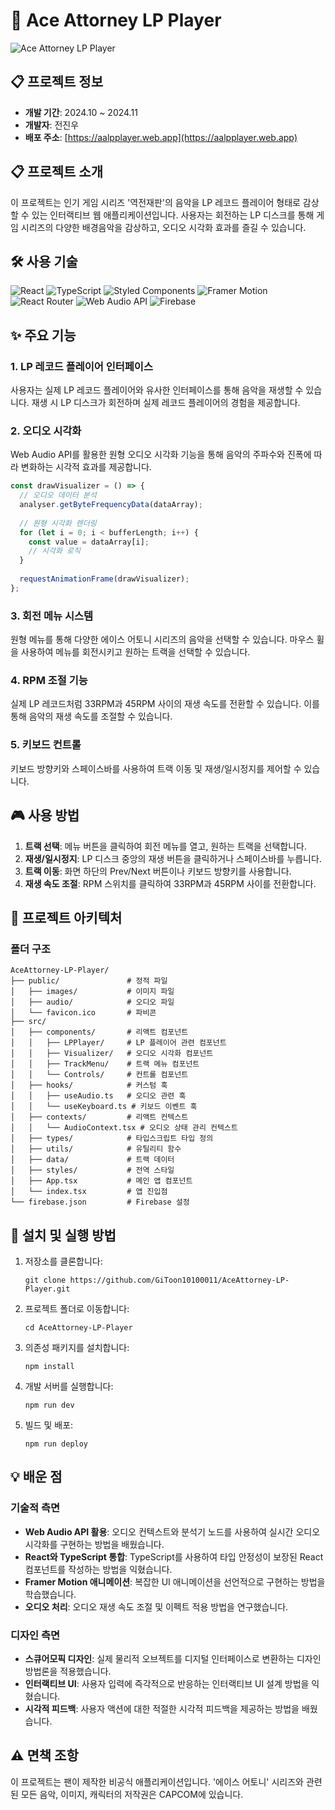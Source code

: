 # 🎵 Ace Attorney LP Player

![Ace Attorney LP Player](https://aalpplayer.web.app/images/AA1.jpg)

## 📋 프로젝트 정보

- **개발 기간**: 2024.10 ~ 2024.11
- **개발자**: 전진우
- **배포 주소**: [https://aalpplayer.web.app](https://aalpplayer.web.app)

## 📋 프로젝트 소개

이 프로젝트는 인기 게임 시리즈 '역전재판'의 음악을 LP 레코드 플레이어 형태로 감상할 수 있는 인터랙티브 웹 애플리케이션입니다. 사용자는 회전하는 LP 디스크를 통해 게임 시리즈의 다양한 배경음악을 감상하고, 오디오 시각화 효과를 즐길 수 있습니다.

## 🛠️ 사용 기술

![React](https://img.shields.io/badge/React-61DAFB?style=for-the-badge&logo=react&logoColor=black)
![TypeScript](https://img.shields.io/badge/TypeScript-3178C6?style=for-the-badge&logo=typescript&logoColor=white)
![Styled Components](https://img.shields.io/badge/Styled_Components-DB7093?style=for-the-badge&logo=styled-components&logoColor=white)
![Framer Motion](https://img.shields.io/badge/Framer_Motion-0055FF?style=for-the-badge&logo=framer&logoColor=white)
![React Router](https://img.shields.io/badge/React_Router-CA4245?style=for-the-badge&logo=react-router&logoColor=white)
![Web Audio API](https://img.shields.io/badge/Web_Audio_API-FF3E00?style=for-the-badge&logo=webmoney&logoColor=white)
![Firebase](https://img.shields.io/badge/Firebase-FFCA28?style=for-the-badge&logo=firebase&logoColor=black)

## ✨ 주요 기능

### 1. LP 레코드 플레이어 인터페이스
사용자는 실제 LP 레코드 플레이어와 유사한 인터페이스를 통해 음악을 재생할 수 있습니다. 재생 시 LP 디스크가 회전하며 실제 레코드 플레이어의 경험을 제공합니다.

### 2. 오디오 시각화
Web Audio API를 활용한 원형 오디오 시각화 기능을 통해 음악의 주파수와 진폭에 따라 변화하는 시각적 효과를 제공합니다.

```typescript
const drawVisualizer = () => {
  // 오디오 데이터 분석
  analyser.getByteFrequencyData(dataArray);
  
  // 원형 시각화 렌더링
  for (let i = 0; i < bufferLength; i++) {
    const value = dataArray[i];
    // 시각화 로직
  }
  
  requestAnimationFrame(drawVisualizer);
};
```

### 3. 회전 메뉴 시스템
원형 메뉴를 통해 다양한 에이스 어토니 시리즈의 음악을 선택할 수 있습니다. 마우스 휠을 사용하여 메뉴를 회전시키고 원하는 트랙을 선택할 수 있습니다.

### 4. RPM 조절 기능
실제 LP 레코드처럼 33RPM과 45RPM 사이의 재생 속도를 전환할 수 있습니다. 이를 통해 음악의 재생 속도를 조절할 수 있습니다.

### 5. 키보드 컨트롤
키보드 방향키와 스페이스바를 사용하여 트랙 이동 및 재생/일시정지를 제어할 수 있습니다.

## 🎮 사용 방법

1. **트랙 선택**: 메뉴 버튼을 클릭하여 회전 메뉴를 열고, 원하는 트랙을 선택합니다.
2. **재생/일시정지**: LP 디스크 중앙의 재생 버튼을 클릭하거나 스페이스바를 누릅니다.
3. **트랙 이동**: 화면 하단의 Prev/Next 버튼이나 키보드 방향키를 사용합니다.
4. **재생 속도 조절**: RPM 스위치를 클릭하여 33RPM과 45RPM 사이를 전환합니다.

## 📂 프로젝트 아키텍처

### 폴더 구조

```
AceAttorney-LP-Player/
├── public/               # 정적 파일
│   ├── images/           # 이미지 파일
│   ├── audio/            # 오디오 파일
│   └── favicon.ico       # 파비콘
├── src/
│   ├── components/       # 리액트 컴포넌트
│   │   ├── LPPlayer/     # LP 플레이어 관련 컴포넌트
│   │   ├── Visualizer/   # 오디오 시각화 컴포넌트
│   │   ├── TrackMenu/    # 트랙 메뉴 컴포넌트
│   │   └── Controls/     # 컨트롤 컴포넌트
│   ├── hooks/            # 커스텀 훅
│   │   ├── useAudio.ts   # 오디오 관련 훅
│   │   └── useKeyboard.ts # 키보드 이벤트 훅
│   ├── contexts/         # 리액트 컨텍스트
│   │   └── AudioContext.tsx # 오디오 상태 관리 컨텍스트
│   ├── types/            # 타입스크립트 타입 정의
│   ├── utils/            # 유틸리티 함수
│   ├── data/             # 트랙 데이터
│   ├── styles/           # 전역 스타일
│   ├── App.tsx           # 메인 앱 컴포넌트
│   └── index.tsx         # 앱 진입점
└── firebase.json         # Firebase 설정
```

## 🚀 설치 및 실행 방법

1. 저장소를 클론합니다:
   ```
   git clone https://github.com/GiToon10100011/AceAttorney-LP-Player.git
   ```
2. 프로젝트 폴더로 이동합니다:
   ```
   cd AceAttorney-LP-Player
   ```
3. 의존성 패키지를 설치합니다:
   ```
   npm install
   ```
4. 개발 서버를 실행합니다:
   ```
   npm run dev
   ```
5. 빌드 및 배포:
   ```
   npm run deploy
   ```

## 💡 배운 점

### 기술적 측면

- **Web Audio API 활용**: 오디오 컨텍스트와 분석기 노드를 사용하여 실시간 오디오 시각화를 구현하는 방법을 배웠습니다.
- **React와 TypeScript 통합**: TypeScript를 사용하여 타입 안정성이 보장된 React 컴포넌트를 작성하는 방법을 익혔습니다.
- **Framer Motion 애니메이션**: 복잡한 UI 애니메이션을 선언적으로 구현하는 방법을 학습했습니다.
- **오디오 처리**: 오디오 재생 속도 조절 및 이펙트 적용 방법을 연구했습니다.

### 디자인 측면

- **스큐어모픽 디자인**: 실제 물리적 오브젝트를 디지털 인터페이스로 변환하는 디자인 방법론을 적용했습니다.
- **인터랙티브 UI**: 사용자 입력에 즉각적으로 반응하는 인터랙티브 UI 설계 방법을 익혔습니다.
- **시각적 피드백**: 사용자 액션에 대한 적절한 시각적 피드백을 제공하는 방법을 배웠습니다.

## ⚠️ 면책 조항

이 프로젝트는 팬이 제작한 비공식 애플리케이션입니다. '에이스 어토니' 시리즈와 관련된 모든 음악, 이미지, 캐릭터의 저작권은 CAPCOM에 있습니다.
